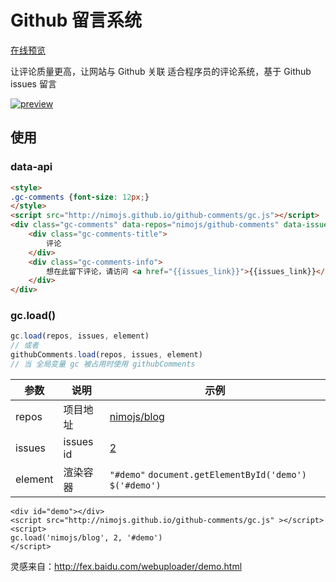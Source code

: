 # Github 留言系统

[在线预览](http://nimojs.github.io/github-comments/)

让评论质量更高，让网站与 Github 关联
适合程序员的评论系统，基于 Github issues 留言

[![preview](https://cloud.githubusercontent.com/assets/3949015/11060115/1892a24c-87d9-11e5-80a0-651c60f90875.png)](http://nimojs.github.io/github-comments/)

## 使用
### data-api
```html
<style>
.gc-comments {font-size: 12px;}
</style>
<script src="http://nimojs.github.io/github-comments/gc.js"></script>
<div class="gc-comments" data-repos="nimojs/github-comments" data-issues="1" >
    <div class="gc-comments-title">
        评论
    </div>
    <div class="gc-comments-info">
        想在此留下评论，请访问 <a href="{{issues_link}}">{{issues_link}}</a> 提交评论
    </div>
</div>
```

### gc.load()


```js
gc.load(repos, issues, element)
// 或者
githubComments.load(repos, issues, element)
// 当 全局变量 gc 被占用时使用 githubComments
```

| 参数 | 说明 | 示例 |
| --- | --- | ---- |
| repos | 项目地址 |[nimojs/blog](http://github.com/nimojs/blog) |
| issues| issues id | [2](https://github.com/nimojs/blog/issues/2)
| element | 渲染容器 | `"#demo"` `document.getElementById('demo')` `$('#demo')` |

```
<div id="demo"></div>
<script src="http://nimojs.github.io/github-comments/gc.js" ></script>
<script>
gc.load('nimojs/blog', 2, '#demo')
</script>
```


灵感来自：http://fex.baidu.com/webuploader/demo.html

